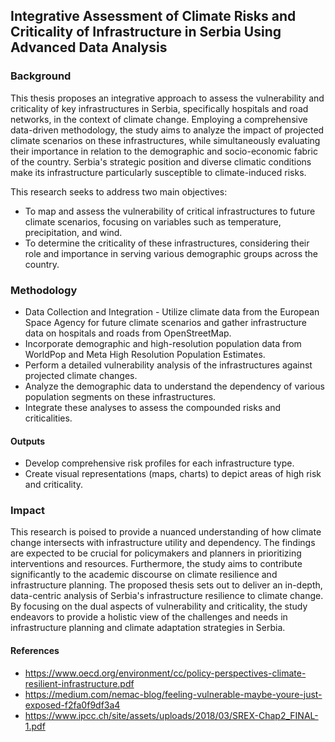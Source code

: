 ## Integrative Assessment of Climate Risks and Criticality of Infrastructure in Serbia Using Advanced Data Analysis

### Background

This thesis proposes an integrative approach to assess the vulnerability and criticality of key infrastructures in Serbia, specifically hospitals and road networks, in the context of climate change. Employing a comprehensive data-driven methodology, the study aims to analyze the impact of projected climate scenarios on these infrastructures, while simultaneously evaluating their importance in relation to the demographic and socio-economic fabric of the country. Serbia's strategic position and diverse climatic conditions make its infrastructure particularly susceptible to climate-induced risks. 

This research seeks to address two main objectives:
- To map and assess the vulnerability of critical infrastructures to future climate scenarios, focusing on variables such as temperature, precipitation, and wind.
- To determine the criticality of these infrastructures, considering their role and importance in serving various demographic groups across the country.

### Methodology

- Data Collection and Integration - Utilize climate data from the European Space Agency for future climate scenarios and gather infrastructure data on hospitals and roads from OpenStreetMap.
- Incorporate demographic and high-resolution population data from WorldPop and Meta High Resolution Population Estimates.
- Perform a detailed vulnerability analysis of the infrastructures against projected climate changes.
- Analyze the demographic data to understand the dependency of various population segments on these infrastructures.
- Integrate these analyses to assess the compounded risks and criticalities.

#### Outputs
- Develop comprehensive risk profiles for each infrastructure type.
- Create visual representations (maps, charts) to depict areas of high risk and criticality.

### Impact

This research is poised to provide a nuanced understanding of how climate change intersects with infrastructure utility and dependency. The findings are expected to be crucial for policymakers and planners in prioritizing interventions and resources. Furthermore, the study aims to contribute significantly to the academic discourse on climate resilience and infrastructure planning. The proposed thesis sets out to deliver an in-depth, data-centric analysis of Serbia's infrastructure resilience to climate change. By focusing on the dual aspects of vulnerability and criticality, the study endeavors to provide a holistic view of the challenges and needs in infrastructure planning and climate adaptation strategies in Serbia.

#### References
- https://www.oecd.org/environment/cc/policy-perspectives-climate-resilient-infrastructure.pdf
- https://medium.com/nemac-blog/feeling-vulnerable-maybe-youre-just-exposed-f2fa0f9df3a4
- https://www.ipcc.ch/site/assets/uploads/2018/03/SREX-Chap2_FINAL-1.pdf
